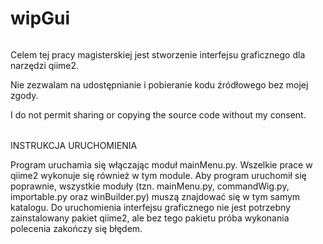 # wipGui
######

Celem tej pracy magisterskiej jest stworzenie interfejsu graficznego dla narzędzi qiime2.

Nie zezwalam na udostępnianie i pobieranie kodu źródłowego bez mojej zgody.

I do not permit sharing or copying the source code without my consent.

######

INSTRUKCJA URUCHOMIENIA

Program uruchamia się włączając moduł mainMenu.py. Wszelkie prace w qiime2 wykonuje się również w tym module. 
Aby program uruchomił się poprawnie, wszystkie moduły (tzn. mainMenu.py, commandWig.py, importable.py oraz winBuilder.py) muszą znajdować się w tym samym katalogu. 
Do uruchomienia interfejsu graficznego nie jest potrzebny zainstalowany pakiet qiime2, ale bez tego pakietu próba wykonania polecenia zakończy się błędem. 
